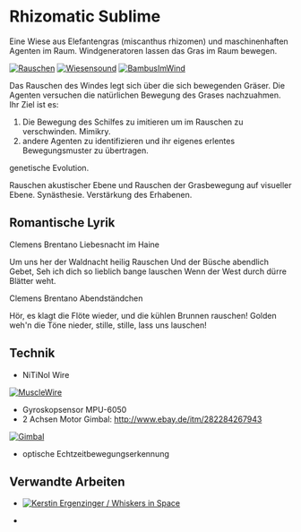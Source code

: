 # Rhizomatic Sublime

Eine Wiese aus Elefantengras (miscanthus rhizomen) und maschinenhaften Agenten im Raum.
Windgeneratoren lassen das Gras im Raum bewegen.

[![Rauschen](http://img.youtube.com/vi/_D6Zi9OlUVM/maxresdefault.jpg)](http://www.youtube.com/watch?v=_D6Zi9OlUVM)
[![Wiesensound](http://img.youtube.com/vi/2F16FjGLiO0/maxresdefault.jpg)](http://www.youtube.com/watch?v=2F16FjGLiO0)
[![BambusImWind](http://img.youtube.com/vi/X_K-7AV-tl4/0.jpg)](http://www.youtube.com/watch?v=X_K-7AV-tl4)

Das Rauschen des Windes legt sich über die sich bewegenden Gräser.
Die Agenten versuchen die natürlichen Bewegung des Grases nachzuahmen.
Ihr Ziel ist es:

1. Die Bewegung des Schilfes zu imitieren um im Rauschen zu verschwinden. Mimikry.
2. andere Agenten zu identifizieren und ihr eigenes erlentes Bewegungsmuster zu übertragen.

genetische Evolution.

Rauschen akustischer Ebene und Rauschen der Grasbewegung auf visueller Ebene.
Synästhesie.
Verstärkung des Erhabenen.

## Romantische Lyrik

Clemens Brentano
Liebesnacht im Haine 

Um uns her der Waldnacht heilig Rauschen 
Und der Büsche abendlich Gebet, 
Seh ich dich so lieblich bange lauschen 
Wenn der West durch dürre Blätter weht.

Clemens Brentano
Abendständchen 

Hör, es klagt die Flöte wieder,
und die kühlen Brunnen rauschen!
Golden weh'n die Töne nieder,
stille, stille, lass uns lauschen!

## Technik

* NiTiNol Wire

[![MuscleWire](http://img.youtube.com/vi/N188-MJZrzo/0.jpg)](http://www.youtube.com/watch?v=N188-MJZrzo)

* Gyroskopsensor MPU-6050
* 2 Achsen Motor Gimbal: http://www.ebay.de/itm/282284267943

 [![Gimbal](http://img.youtube.com/vi/7Q9bNwmFeeU/0.jpg)](http://www.youtube.com/watch?v=7Q9bNwmFeeU)

* optische Echtzeitbewegungserkennung 

## Verwandte Arbeiten

* [![Kerstin Ergenzinger / Whiskers in Space](http://www.nodegree.de/works/whiskers/pics-whiskers/WhiskersSt.Peter03_8.jpg)](http://www.nodegree.de/works/whiskers/inspace-video.html)

* 
